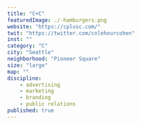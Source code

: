 ```yaml
---
title: "C+C"
featuredImage: ./-hamburgers.png
website: "https://cplusc.com/"
twit: "https://twitter.com/colehourcohen"
inst: ""
category: "C"
city: "Seattle"
neighborhood: "Pioneer Square"
size: "large"
map: ""
discipline:
    - advertising
    - marketing
    - branding
    - public relations
published: true
---
```




